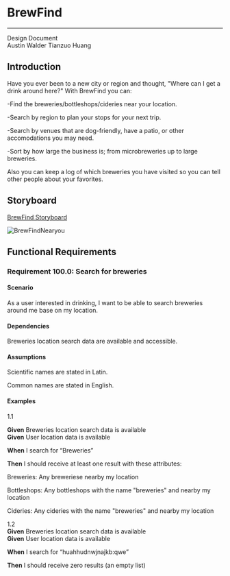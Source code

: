 # BrewFind
---

Design Document  
Austin Walder
Tianzuo Huang

## Introduction 
Have you ever been to a new city or region and thought, "Where can I get a drink around here?" With BrewFind you can:

-Find the breweries/bottleshops/cideries near your location.

-Search by region to plan your stops for your next trip.

-Search by venues that are dog-friendly, have a patio, or other accomodations you may need.

-Sort by how large the business is; from microbreweries up to large breweries.

Also you can keep a log of which breweries you have visited so you can tell other people about your favorites.

## Storyboard

[BrewFind Storyboard](https://projects.invisionapp.com/share/VF102Q8KRP3Z#/screens/443685950)


![BrewFindNearyou](https://user-images.githubusercontent.com/46360340/106367013-a7732d00-630d-11eb-8db2-4c8452475fac.png)

## Functional Requirements

### Requirement 100.0: Search for breweries

#### Scenario

As a user interested in drinking, I want to be able to search breweries around me base on my location. 

#### Dependencies

Breweries location search data are available and accessible.  

#### Assumptions

Scientific names are stated in Latin.  

Common names are stated in English.  

#### Examples
1.1  

**Given** Breweries location search data is available  
**Given** User location data is available 

**When**  I search for “Breweries”  

**Then** I should receive at least one result with these attributes:  

Breweries: Any breweriese nearby my location  

Bottleshops: Any bottleshops with the name "breweries" and nearby my location 

Cideries: Any cideries with the name "breweries" and nearby my location  

1.2  
**Given** Breweries location search data is available  
**Given** User location data is available 

**When** I search for “huahhudnwjnajkb:qwe”  

**Then** I should receive zero results (an empty list)


